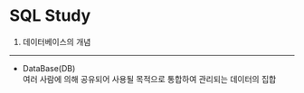 SQL Study
==========

1. 데이터베이스의 개념
---------------------

- DataBase(DB)   
여러 사람에 의해 공유되어 사용될 목적으로 통합하여 관리되는 데이터의 집합
